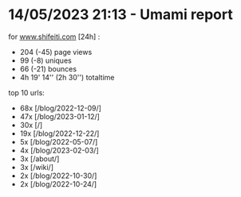 # 14/05/2023 21:13 - Umami report
for www.shifeiti.com [24h] :

 - 204 (-45) page views
 - 99 (-8) uniques
 - 66 (-21) bounces
 - 4h 19' 14'' (2h 30'') totaltime


top 10 urls:
 - 68x [/blog/2022-12-09/]
 - 47x [/blog/2023-01-12/]
 - 30x [/]
 - 19x [/blog/2022-12-22/]
 - 5x [/blog/2022-05-07/]
 - 4x [/blog/2023-02-03/]
 - 3x [/about/]
 - 3x [/wiki/]
 - 2x [/blog/2022-10-30/]
 - 2x [/blog/2022-10-24/]


